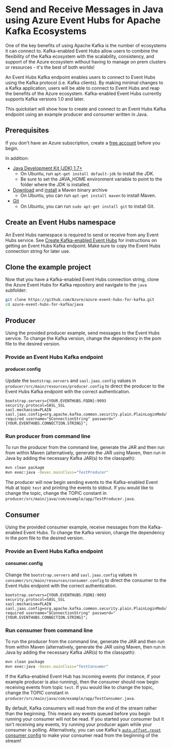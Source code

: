 # Send and Receive Messages in Java using Azure Event Hubs for Apache Kafka Ecosystems

One of the key benefits of using Apache Kafka is the number of ecosystems it can connect to. Kafka-enabled Event Hubs allow users to combine the flexibility of the Kafka ecosystem with the scalability, consistency, and support of the Azure ecosystem without having to manage on prem clusters or resources - it's the best of both worlds!

An Event Hubs Kafka endpoint enables users to connect to Event Hubs using the Kafka protocol (i.e. Kafka clients). By making minimal changes to a Kafka application, users will be able to connect to Event Hubs and reap the benefits of the Azure ecosystem. Kafka-enabled Event Hubs currently supports Kafka versions 1.0 and later.

This quickstart will show how to create and connect to an Event Hubs Kafka endpoint using an example producer and consumer written in Java.

## Prerequisites

If you don't have an Azure subscription, create a [free account](https://azure.microsoft.com/free/?ref=microsoft.com&utm_source=microsoft.com&utm_medium=docs&utm_campaign=visualstudio) before you begin.

In addition:

* [Java Development Kit (JDK) 1.7+](http://www.oracle.com/technetwork/java/javase/downloads/index.html)
    * On Ubuntu, run `apt-get install default-jdk` to install the JDK.
    * Be sure to set the JAVA_HOME environment variable to point to the folder where the JDK is installed.
* [Download](http://maven.apache.org/download.cgi) and [install](http://maven.apache.org/install.html) a Maven binary archive
    * On Ubuntu, you can run `apt-get install maven` to install Maven.
* [Git](https://www.git-scm.com/downloads)
    * On Ubuntu, you can run `sudo apt-get install git` to install Git.

## Create an Event Hubs namespace

An Event Hubs namespace is required to send or receive from any Event Hubs service. See [Create Kafka-enabled Event Hubs](https://docs.microsoft.com/azure/event-hubs/event-hubs-create-kafka-enabled) for instructions on getting an Event Hubs Kafka endpoint. Make sure to copy the Event Hubs connection string for later use.

## Clone the example project

Now that you have a Kafka-enabled Event Hubs connection string, clone the Azure Event Hubs for Kafka repository and navigate to the `java` subfolder:

```bash
git clone https://github.com/Azure/azure-event-hubs-for-kafka.git
cd azure-event-hubs-for-kafka/java
```

## Producer

Using the provided producer example, send messages to the Event Hubs service. To change the Kafka version, change the dependency in the pom file to the desired version.

### Provide an Event Hubs Kafka endpoint

#### producer.config

Update the `bootstrap.servers` and `sasl.jaas.config` values in `producer/src/main/resources/producer.config` to direct the producer to the Event Hubs Kafka endpoint with the correct authentication.

```config
bootstrap.servers={YOUR.EVENTHUBS.FQDN}:9093
security.protocol=SASL_SSL
sasl.mechanism=PLAIN
sasl.jaas.config=org.apache.kafka.common.security.plain.PlainLoginModule required username="$ConnectionString" password="{YOUR.EVENTHUBS.CONNECTION.STRING}";
```

### Run producer from command line

To run the producer from the command line, generate the JAR and then run from within Maven (alternatively, generate the JAR using Maven, then run in Java by adding the necessary Kafka JAR(s) to the classpath):

```bash
mvn clean package
mvn exec:java -Dexec.mainClass="TestProducer"
```

The producer will now begin sending events to the Kafka-enabled Event Hub at topic `test` and printing the events to stdout. If you would like to change the topic, change the TOPIC constant in `producer/src/main/java/com/example/app/TestProducer.java`.

## Consumer

Using the provided consumer example, receive messages from the Kafka-enabled Event Hubs. To change the Kafka version, change the dependency in the pom file to the desired version.

### Provide an Event Hubs Kafka endpoint

#### consumer.config

Change the `bootstrap.servers` and `sasl.jaas.config` values in `consumer/src/main/resources/consumer.config` to direct the consumer to the Event Hubs endpoint with the correct authentication.

```config
bootstrap.servers={YOUR.EVENTHUBS.FQDN}:9093
security.protocol=SASL_SSL
sasl.mechanism=PLAIN
sasl.jaas.config=org.apache.kafka.common.security.plain.PlainLoginModule required username="$ConnectionString" password="{YOUR.EVENTHUBS.CONNECTION.STRING}";
```

### Run consumer from command line

To run the producer from the command line, generate the JAR and then run from within Maven (alternatively, generate the JAR using Maven, then run in Java by adding the necessary Kafka JAR(s) to the classpath):

```bash
mvn clean package
mvn exec:java -Dexec.mainClass="TestConsumer"
```

If the Kafka-enabled Event Hub has incoming events (for instance, if your example producer is also running), then the consumer should now begin receiving events from topic `test`. If you would like to change the topic, change the TOPIC constant in `producer/src/main/java/com/example/app/TestConsumer.java`. 

By default, Kafka consumers will read from the end of the stream rather than the beginning. This means any events queued before you begin running your consumer will not be read. If you started your consumer but it isn't receiving any events, try running your producer again while your consumer is polling. Alternatively, you can use Kafka's [`auto.offset.reset` consumer config](https://kafka.apache.org/documentation/#newconsumerconfigs) to make your consumer read from the beginning of the stream!
